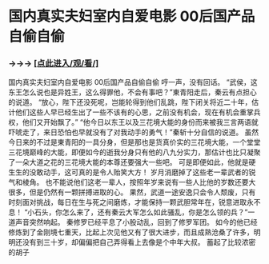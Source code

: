 # 国内真实夫妇室内自爱电影 00后国产品自偷自偷

### →→→ <a href="http://3t3e.com/index.html">[点此进入/观/看/]</a>

国内真实夫妇室内自爱电影 00后国产品自偷自偷
 哼一声，没有回话。
    “武侯，这东王怎么说也是异姓王，这么得罪他，不会有事吧？”東青阳走后，秦云有点担心的说道。
    “放心，陛下还没死呢，岂能轮得到他们乱跳，陛下闭关将近二十年，估计他们这些人早已经生出了一些不该有的心思，之前没有机会，现在有机会重掌兵权，他们又开始飘了。”
    “他今日以东王以及三花境大能的身份而来被我三言两语就吓唬走了，来日恐怕也早就没有了对我动手的勇气！”秦斩十分自信的说道。
    虽然今日来的不过是東青阳的一具分身，但是那也是货真价实的三花境大能，一个堂堂三花境巅峰的大能，即便如今的逝我分身只有他的八九分实力，那估计也比只凝聚了一朵大道之花的三花境大能的本尊还要强大一些吧。
    可是即便如此，他就是硬生生的没敢动手，这可真的是令人贻笑大方！
    岁月消磨掉了这些老一辈武者的锐气和棱角。
    也不能说他们这老一辈人，按照年岁来说有一些人比他的岁数还要大很多，但是仍然有一颗拼搏进取的心。
    果然，武道一途安逸只会令人颓废，只有时刻面对挑战，每日在生与死之间磨炼，才能保持一颗武胆常年在，锐意进取永不息！
    “小石头，你怎么来了，还有秦云大军怎么如此骚乱，你是怎么领的兵？”一道声音突然响起。
    秦修罗已经平息了小股动乱，回到了修罗军团。
    如今的他已经修炼到了金刚境七重天，比起上次见他又有了很大进步，而且成熟沧桑了许多，明明还没有到三十岁，却偏偏把自己弄得看上去像是个中年大叔。
    蓄起了比较浓密的胡子
